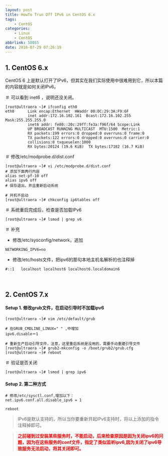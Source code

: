 ```yaml
---
layout: post
title: HowTo Trun Off IPv6 in CentOS 6.x
tags: 
    - CentOS
categories: 
    - Linux
    - CentOS
abbrlink: 58055
date: 2016-07-29 07:26:19
---
```


## 1. CentOS 6.x

CentOS 6 上是默认打开了IPv6，但其实在我们实际使用中很难用到它，所以本篇的内容就是如何关闭IPv6。

＃ 可以看到 inet6 ，说明还没关闭。
```
[root@ultraera ~]# ifconfig eth0
eth0      Link encap:Ethernet  HWaddr 00:0C:29:3A:F9:6F
          inet addr:172.16.102.161  Bcast:172.16.102.255  Mask:255.255.255.0
          inet6 addr: fe80::20c:29ff:fe3a:f96f/64 Scope:Link
          UP BROADCAST RUNNING MULTICAST  MTU:1500  Metric:1
          RX packets:199 errors:0 dropped:0 overruns:0 frame:0
          TX packets:122 errors:0 dropped:0 overruns:0 carrier:0
          collisions:0 txqueuelen:1000
          RX bytes:20124 (19.6 KiB)  TX bytes:17182 (16.7 KiB)
```

＃ 修改/etc/modprobe.d/dist.conf
```
[root@ultraera ~]# vi /etc/modprobe.d/dist.conf
# 添加下面两行内容
alias net-pf-10 off
alias ipv6 off
# 保存退出，并且重新启动系统

# 开机不启动
[root@ultraera ~]# chkconfig ip6tables off
```

＃ 系统重启完成后，检查是否加载IPv6
```
[root@ultraera ~]# lsmod | grep v6
```

＃ 补充

* 修改/etc/sysconfig/network，追加
```
NETWORKING_IPV6=no
```

* 修改/etc/hosts文件，把ipv6的那句本地主机名解析的也注释掉
```
#::1   localhost localhost6 localhost6.localdomain6
```

<br>

## 2. CentOS 7.x

#### Setup 1. 修改grub文件，在启动引导时不加载ipv6
```
[root@ultraera ~]# vim /etc/default/grub

# 在GRUB_CMDLINE_LINUX=" " ,中增加
ipv6.disable＝1

# 重新生产启动引导文件，注意，这里重启系统是没用的，需要手动重建引导文件
[root@ultraera ~]# grub2-mkconfig -o /boot/grub2/grub.cfg
[root@ultraera ~]# reboot
```

＃ 验证是否关闭
```
[root@ultraera ~]# lsmod | grep ipv6
```

#### Setup 2. 第二种方式
```
# 修改/etc/sysctl.conf,增加以下：
net.ipv6.conf.all.disable_ipv6 = 1

reboot
```
> IPv6是默认支持的，所以当你要重新开起IPv6支持时，将以上添加的指令注释掉即可。

> <font color=red><b>之前碰到过安装某些服务时，不能启动，后来检查原因是因为关闭ipv6的问题，因为在这些服务的conf文件，指定了类似监听ipv6,因为关闭了ipv6导致服务无法启动，将其关闭即可。<b></font>

